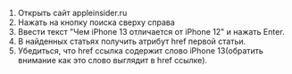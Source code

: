 1. Открыть сайт appleinsider.ru
2. Нажать на кнопку поиска сверху справа
3. Ввести текст "Чем iPhone 13 отличается от iPhone 12" и нажать Enter.
4. В найденных статьях получить атрибут href первой статьи.
5. Убедиться, что href ссылка содержит слово iPhone 13(обратить внимание как это слово выглядит в href ссылке).